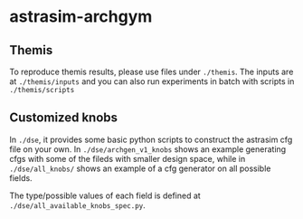 # astrasim-archgym

## Themis
To reproduce themis results, please use files under `./themis`. The inputs are at `./themis/inputs` and you can also run experiments in batch with scripts in `./themis/scripts`

## Customized knobs
In `./dse`, it provides some basic python scripts to construct the astrasim cfg file on your own. In `./dse/archgen_v1_knobs` shows an example generating cfgs with some of the fileds with smaller design space, while in `./dse/all_knobs/` shows an example of a cfg generator on all possible fields. 

The type/possible values of each field is defined at `./dse/all_available_knobs_spec.py`.
